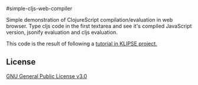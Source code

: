 #simple-cljs-web-compiler

Simple demonstration of ClojureScript compilation/evaluation in web browser.
Type cljs code in the first textarea and see it's compiled JavaScript version,
jsonify evaluation and cljs evaluation.

This code is the result of following a [tutorial in KLIPSE project.](https://github.com/viebel/klipse/blob/master/tutorial.md)

## License

[GNU General Public License v3.0](https://www.gnu.org/licenses/gpl-3.0.en.html)
